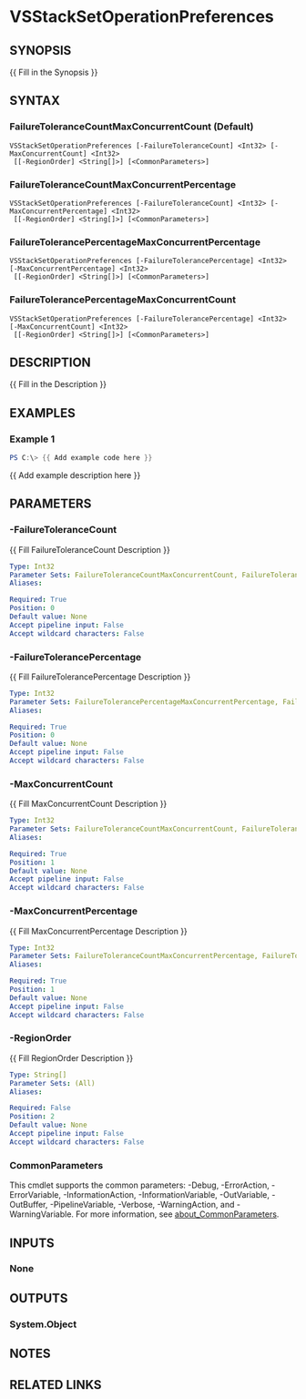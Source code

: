 # VSStackSetOperationPreferences

## SYNOPSIS
{{ Fill in the Synopsis }}

## SYNTAX

### FailureToleranceCountMaxConcurrentCount (Default)
```
VSStackSetOperationPreferences [-FailureToleranceCount] <Int32> [-MaxConcurrentCount] <Int32>
 [[-RegionOrder] <String[]>] [<CommonParameters>]
```

### FailureToleranceCountMaxConcurrentPercentage
```
VSStackSetOperationPreferences [-FailureToleranceCount] <Int32> [-MaxConcurrentPercentage] <Int32>
 [[-RegionOrder] <String[]>] [<CommonParameters>]
```

### FailureTolerancePercentageMaxConcurrentPercentage
```
VSStackSetOperationPreferences [-FailureTolerancePercentage] <Int32> [-MaxConcurrentPercentage] <Int32>
 [[-RegionOrder] <String[]>] [<CommonParameters>]
```

### FailureTolerancePercentageMaxConcurrentCount
```
VSStackSetOperationPreferences [-FailureTolerancePercentage] <Int32> [-MaxConcurrentCount] <Int32>
 [[-RegionOrder] <String[]>] [<CommonParameters>]
```

## DESCRIPTION
{{ Fill in the Description }}

## EXAMPLES

### Example 1
```powershell
PS C:\> {{ Add example code here }}
```

{{ Add example description here }}

## PARAMETERS

### -FailureToleranceCount
{{ Fill FailureToleranceCount Description }}

```yaml
Type: Int32
Parameter Sets: FailureToleranceCountMaxConcurrentCount, FailureToleranceCountMaxConcurrentPercentage
Aliases:

Required: True
Position: 0
Default value: None
Accept pipeline input: False
Accept wildcard characters: False
```

### -FailureTolerancePercentage
{{ Fill FailureTolerancePercentage Description }}

```yaml
Type: Int32
Parameter Sets: FailureTolerancePercentageMaxConcurrentPercentage, FailureTolerancePercentageMaxConcurrentCount
Aliases:

Required: True
Position: 0
Default value: None
Accept pipeline input: False
Accept wildcard characters: False
```

### -MaxConcurrentCount
{{ Fill MaxConcurrentCount Description }}

```yaml
Type: Int32
Parameter Sets: FailureToleranceCountMaxConcurrentCount, FailureTolerancePercentageMaxConcurrentCount
Aliases:

Required: True
Position: 1
Default value: None
Accept pipeline input: False
Accept wildcard characters: False
```

### -MaxConcurrentPercentage
{{ Fill MaxConcurrentPercentage Description }}

```yaml
Type: Int32
Parameter Sets: FailureToleranceCountMaxConcurrentPercentage, FailureTolerancePercentageMaxConcurrentPercentage
Aliases:

Required: True
Position: 1
Default value: None
Accept pipeline input: False
Accept wildcard characters: False
```

### -RegionOrder
{{ Fill RegionOrder Description }}

```yaml
Type: String[]
Parameter Sets: (All)
Aliases:

Required: False
Position: 2
Default value: None
Accept pipeline input: False
Accept wildcard characters: False
```

### CommonParameters
This cmdlet supports the common parameters: -Debug, -ErrorAction, -ErrorVariable, -InformationAction, -InformationVariable, -OutVariable, -OutBuffer, -PipelineVariable, -Verbose, -WarningAction, and -WarningVariable. For more information, see [about_CommonParameters](http://go.microsoft.com/fwlink/?LinkID=113216).

## INPUTS

### None

## OUTPUTS

### System.Object
## NOTES

## RELATED LINKS
